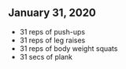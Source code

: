 ## January 31, 2020

- 31 reps of push-ups
- 31 reps of leg raises
- 31 reps of body weight squats
- 31 secs of plank
